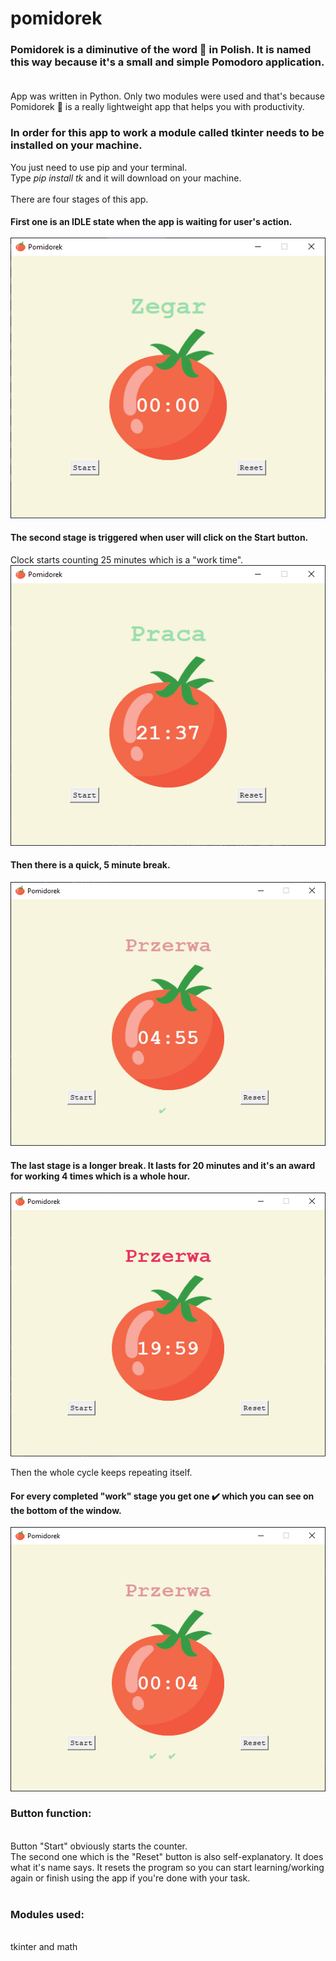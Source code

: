 # pomidorek
<h3>
 Pomidorek is a diminutive of the word 🍅 in Polish. It is named this way because it's a small and simple Pomodoro application.<br><br>
</h3>
App was written in Python. Only two modules were used and that's because Pomidorek 🍅 is a really lightweight app that helps you with productivity.<br>

<h3>In order for this app to work a module called tkinter needs to be installed on your machine.</h3> You just need to use pip and your terminal.<br>
Type <i>pip install tk</i> and it will download on your machine.<br><br>
There are four stages of this app.<br>

<h4>First one is an IDLE state when the app is waiting for user's action.<br><br>
<img src="images/state1.PNG"><br>
<h4>The second stage is triggered when user will click on the Start button.</h4>
Clock starts counting 25 minutes which is a "work time".<br>
<img src="images/state2.PNG"><br>
<h4>Then there is a quick, 5 minute break.</h4>
<img src="images/state3.PNG"><br>
<h4>The last stage is a longer break. It lasts for 20 minutes and it's an award for working 4 times which is a whole hour.</h4>
<img src="images/state4.PNG"><br>

Then the whole cycle keeps repeating itself.<br>
<h4>For every completed "work" stage you get one ✔️ which you can see on the bottom of the window.</h4>
<img src="images/ticks.PNG"><br>

<h3>Button function:</h3><br>
Button "Start" obviously starts the counter.<br>
The second one which is the "Reset" button is also self-explanatory. It does what it's name says. It resets the program so you can start learning/working again or finish using the app if you're done with your task.<br><br>
<h3>Modules used:<br>
</h3><br>
tkinter and math




